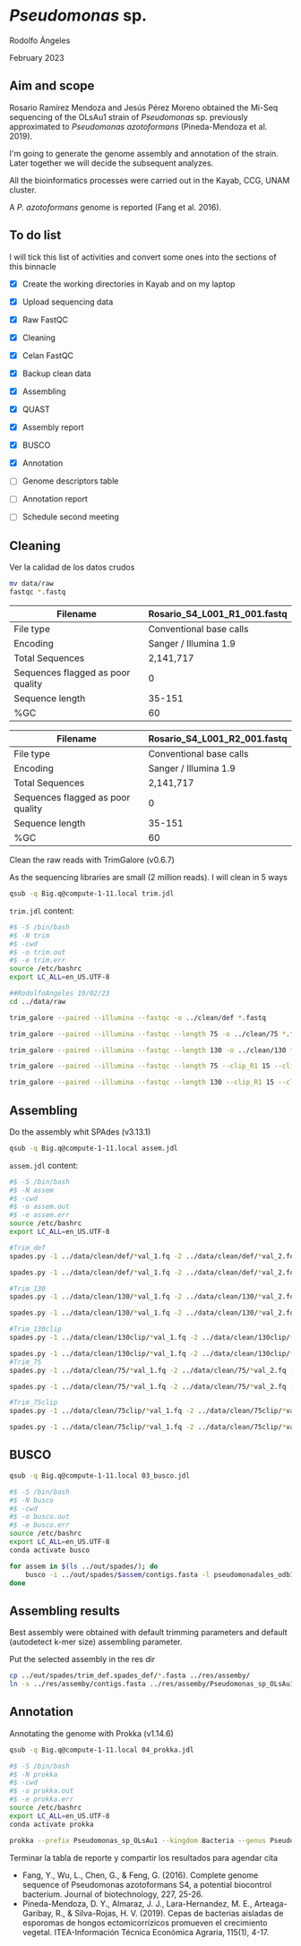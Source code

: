 # *Pseudomonas* sp.

Rodolfo Ángeles

February 2023



## Aim and scope

Rosario Ramírez Mendoza and Jesús Pérez Moreno obtained the Mi-Seq sequencing of the OLsAu1 strain of *Pseudomonas* sp. previously approximated to *Pseudomonas azotoformans* (Pineda-Mendoza et al. 2019).

I'm going to generate the genome assembly and annotation of the strain. Later together we will decide the subsequent analyzes.

All the bioinformatics processes were carried out in the Kayab, CCG, UNAM cluster.

A *P. azotoformans* genome is reported (Fang et al. 2016).



## To do list

I will tick this list of activities and convert some ones into the sections of this binnacle

- [x] Create the working directories in Kayab and on my laptop
- [x] Upload sequencing data
- [x] Raw FastQC
- [x] Cleaning
- [x] Celan FastQC
- [x] Backup clean data
- [x] Assembling
- [x] QUAST
- [x] Assembly report
- [x] BUSCO
- [x] Annotation
- [ ] Genome descriptors table
- [ ] Annotation report
- [ ] Schedule second meeting



## Cleaning

Ver la calidad de los datos crudos

```sh
mv data/raw
fastqc *.fastq 
```

| Filename                          | Rosario_S4_L001_R1_001.fastq |
| --------------------------------- | ---------------------------- |
| File type                         | Conventional base calls      |
| Encoding                          | Sanger / Illumina 1.9        |
| Total Sequences                   | 2,141,717                    |
| Sequences flagged as poor quality | 0                            |
| Sequence length                   | 35-151                       |
| %GC                               | 60                           |

| Filename                          | Rosario_S4_L001_R2_001.fastq |
| --------------------------------- | ---------------------------- |
| File type                         | Conventional base calls      |
| Encoding                          | Sanger / Illumina 1.9        |
| Total Sequences                   | 2,141,717                    |
| Sequences flagged as poor quality | 0                            |
| Sequence length                   | 35-151                       |
| %GC                               | 60                           |

Clean the raw reads with TrimGalore (v0.6.7)

As the sequencing libraries are small (2 million reads). I will clean in 5 ways

```sh
qsub -q Big.q@compute-1-11.local trim.jdl
```

`trim.jdl` content:

```sh
#$ -S /bin/bash
#$ -N trim
#$ -cwd
#$ -o trim.out
#$ -e trim.err
source /etc/bashrc
export LC_ALL=en_US.UTF-8

##RodolfoAngeles 19/02/23
cd ../data/raw

trim_galore --paired --illumina --fastqc -o ../clean/def *.fastq

trim_galore --paired --illumina --fastqc --length 75 -o ../clean/75 *.fastq

trim_galore --paired --illumina --fastqc --length 130 -o ../clean/130 *.fastq

trim_galore --paired --illumina --fastqc --length 75 --clip_R1 15 --clip_R2 15 --three_prime_clip_R1 2 --three_prime_clip_R2 2 -o ../clean/75clip *.fastq

trim_galore --paired --illumina --fastqc --length 130 --clip_R1 15 --clip_R2 15 --three_prime_clip_R1 2 --three_prime_clip_R2 2 -o ../clean/130clip *.fastq
```



## Assembling

Do the assembly whit SPAdes (v3.13.1)

```sh
qsub -q Big.q@compute-1-11.local assem.jdl
```

`assem.jdl` content:

```sh
#$ -S /bin/bash
#$ -N assem
#$ -cwd
#$ -o assem.out
#$ -e assem.err
source /etc/bashrc
export LC_ALL=en_US.UTF-8

#Trim_def
spades.py -1 ../data/clean/def/*val_1.fq -2 ../data/clean/def/*val_2.fq --careful -t 40 -o ../out/spades/trim_def.spades_def

spades.py -1 ../data/clean/def/*val_1.fq -2 ../data/clean/def/*val_2.fq --careful -k 127,117,107,97 -t 40 -o ../out/spades/trim_def.spades_kmer

#Trim_130
spades.py -1 ../data/clean/130/*val_1.fq -2 ../data/clean/130/*val_2.fq --careful -t 40 -o ../out/spades/trim_130.spades_def

spades.py -1 ../data/clean/130/*val_1.fq -2 ../data/clean/130/*val_2.fq --careful -k 127,117,107,97 -t 40 -o ../out/spades/trim_130.spades_kmer

#Trim_130clip
spades.py -1 ../data/clean/130clip/*val_1.fq -2 ../data/clean/130clip/*val_2.fq --careful -t 40 -o ../out/spades/trim_130clip.spades_def

spades.py -1 ../data/clean/130clip/*val_1.fq -2 ../data/clean/130clip/*val_2.fq --careful -k 127,117,107,97 -t 40 -o ../out/spades/trim_130clip.spades_kmer
#Trim_75
spades.py -1 ../data/clean/75/*val_1.fq -2 ../data/clean/75/*val_2.fq --careful -t 40 -o ../out/spades/trim_75.spades_def

spades.py -1 ../data/clean/75/*val_1.fq -2 ../data/clean/75/*val_2.fq --careful -k 75,65,55,45 -t 40 -o ../out/spades/trim_75.spades_kmer

#Trim_75clip
spades.py -1 ../data/clean/75clip/*val_1.fq -2 ../data/clean/75clip/*val_2.fq --careful -t 40 -o ../out/spades/trim_75clip.spades_def

spades.py -1 ../data/clean/75clip/*val_1.fq -2 ../data/clean/75clip/*val_2.fq --careful -k 75,65,55,45 -t 40 -o ../out/spades/trim_75clip.spades_kmer
```



## BUSCO



```sh
qsub -q Big.q@compute-1-11.local 03_busco.jdl
```

```sh
#$ -S /bin/bash
#$ -N busco
#$ -cwd
#$ -o busco.out
#$ -e busco.err
source /etc/bashrc
export LC_ALL=en_US.UTF-8
conda activate busco

for assem in $(ls ../out/spades/); do
	busco -i ../out/spades/$assem/contigs.fasta -l pseudomonadales_odb10 -o ../out/busco/$assem -m genome -f ;
done
```

## Assembling results

Best assembly were obtained with default trimming parameters and default (autodetect k-mer size) assembling parameter.

Put the selected assembly in the res dir

```sh
cp ../out/spades/trim_def.spades_def/*.fasta ../res/assemby/
ln -s ../res/assemby/contigs.fasta ../res/assemby/Pseudomonas_sp_OLsAu1.fna
```



## Annotation

Annotating the genome with Prokka (v1.14.6)

```sh
qsub -q Big.q@compute-1-11.local 04_prokka.jdl
```

```sh
#$ -S /bin/bash
#$ -N prokka
#$ -cwd
#$ -o prokka.out
#$ -e prokka.err
source /etc/bashrc
export LC_ALL=en_US.UTF-8
conda activate prokka

prokka --prefix Pseudomonas_sp_OLsAu1 --kingdom Bacteria --genus Pseudomonas --strain OLsAu1 --usegenus --cpus 40 --outdir ../out/prokka/Pseudomonas_sp_OLsAu1 ../res/assemby/Pseudomonas_sp_OLsAu1.fna
```

Terminar la tabla de reporte y compartir los resultados para agendar cita 



- Fang, Y., Wu, L., Chen, G., & Feng, G. (2016). Complete genome sequence of Pseudomonas azotoformans S4, a potential biocontrol bacterium. Journal of biotechnology, 227, 25-26.
- Pineda-Mendoza, D. Y., Almaraz, J. J., Lara-Hernandez, M. E., Arteaga-Garibay, R., & Silva-Rojas, H. V. (2019). Cepas de bacterias aisladas de esporomas de hongos ectomicorrízicos promueven el crecimiento vegetal. ITEA-Información Técnica Económica Agraria, 115(1), 4-17.
